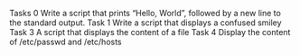 Tasks 0 Write a script that prints “Hello, World”, followed by a new line to the standard output.
Task 1 Write a script that displays a confused smiley
Task 3 A script that displays the content of a file 
Task 4 Display the content of /etc/passwd and /etc/hosts
